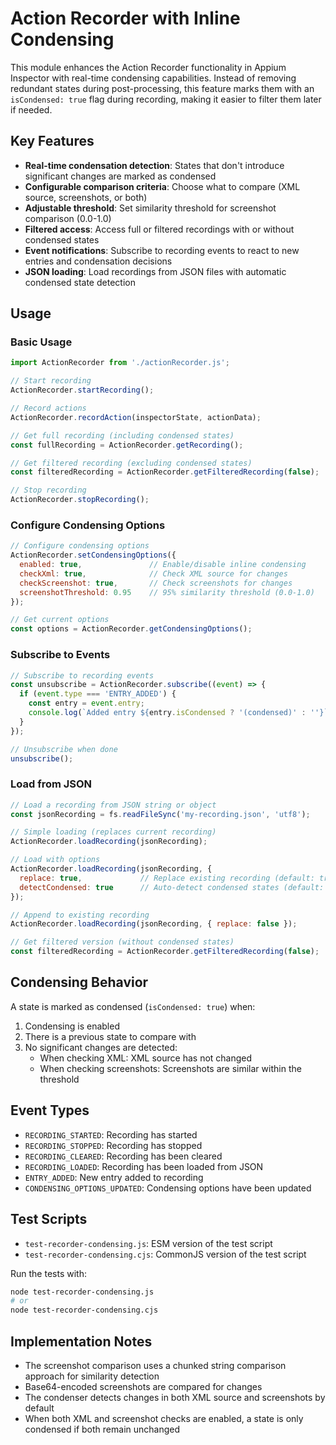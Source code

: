 # Action Recorder with Inline Condensing

This module enhances the Action Recorder functionality in Appium Inspector with real-time condensing capabilities. Instead of removing redundant states during post-processing, this feature marks them with an `isCondensed: true` flag during recording, making it easier to filter them later if needed.

## Key Features

- **Real-time condensation detection**: States that don't introduce significant changes are marked as condensed
- **Configurable comparison criteria**: Choose what to compare (XML source, screenshots, or both)
- **Adjustable threshold**: Set similarity threshold for screenshot comparison (0.0-1.0)
- **Filtered access**: Access full or filtered recordings with or without condensed states
- **Event notifications**: Subscribe to recording events to react to new entries and condensation decisions
- **JSON loading**: Load recordings from JSON files with automatic condensed state detection

## Usage

### Basic Usage

```javascript
import ActionRecorder from './actionRecorder.js';

// Start recording
ActionRecorder.startRecording();

// Record actions
ActionRecorder.recordAction(inspectorState, actionData);

// Get full recording (including condensed states)
const fullRecording = ActionRecorder.getRecording();

// Get filtered recording (excluding condensed states)
const filteredRecording = ActionRecorder.getFilteredRecording(false);

// Stop recording
ActionRecorder.stopRecording();
```

### Configure Condensing Options

```javascript
// Configure condensing options
ActionRecorder.setCondensingOptions({
  enabled: true,               // Enable/disable inline condensing
  checkXml: true,              // Check XML source for changes
  checkScreenshot: true,       // Check screenshots for changes
  screenshotThreshold: 0.95    // 95% similarity threshold (0.0-1.0)
});

// Get current options
const options = ActionRecorder.getCondensingOptions();
```

### Subscribe to Events

```javascript
// Subscribe to recording events
const unsubscribe = ActionRecorder.subscribe((event) => {
  if (event.type === 'ENTRY_ADDED') {
    const entry = event.entry;
    console.log(`Added entry ${entry.isCondensed ? '(condensed)' : ''}`);
  }
});

// Unsubscribe when done
unsubscribe();
```

### Load from JSON

```javascript
// Load a recording from JSON string or object
const jsonRecording = fs.readFileSync('my-recording.json', 'utf8');

// Simple loading (replaces current recording)
ActionRecorder.loadRecording(jsonRecording);

// Load with options
ActionRecorder.loadRecording(jsonRecording, {
  replace: true,             // Replace existing recording (default: true)
  detectCondensed: true      // Auto-detect condensed states (default: false)
});

// Append to existing recording
ActionRecorder.loadRecording(jsonRecording, { replace: false });

// Get filtered version (without condensed states)
const filteredRecording = ActionRecorder.getFilteredRecording(false);
```

## Condensing Behavior

A state is marked as condensed (`isCondensed: true`) when:

1. Condensing is enabled
2. There is a previous state to compare with
3. No significant changes are detected:
   - When checking XML: XML source has not changed
   - When checking screenshots: Screenshots are similar within the threshold

## Event Types

- `RECORDING_STARTED`: Recording has started
- `RECORDING_STOPPED`: Recording has stopped
- `RECORDING_CLEARED`: Recording has been cleared
- `RECORDING_LOADED`: Recording has been loaded from JSON
- `ENTRY_ADDED`: New entry added to recording
- `CONDENSING_OPTIONS_UPDATED`: Condensing options have been updated

## Test Scripts

- `test-recorder-condensing.js`: ESM version of the test script
- `test-recorder-condensing.cjs`: CommonJS version of the test script

Run the tests with:

```bash
node test-recorder-condensing.js
# or
node test-recorder-condensing.cjs
```

## Implementation Notes

- The screenshot comparison uses a chunked string comparison approach for similarity detection
- Base64-encoded screenshots are compared for changes
- The condenser detects changes in both XML source and screenshots by default
- When both XML and screenshot checks are enabled, a state is only condensed if both remain unchanged